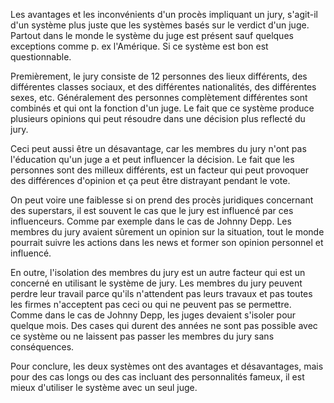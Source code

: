 Les avantages et les inconvénients d'un procès impliquant un jury, s'agit-il d'un système plus juste que les systèmes basés sur le verdict d'un juge. Partout dans le monde le système du juge est présent sauf quelques exceptions comme p. ex l'Amérique. Si ce système est bon est questionnable.

Premièrement, le jury consiste de 12 personnes des lieux différents, des différentes classes sociaux, et des différentes nationalités, des différentes sexes, etc. Généralement des personnes complètement différentes sont combinés et qui ont la fonction d'un juge.
Le fait que ce système produce plusieurs opinions qui peut résoudre dans une décision plus reflecté du jury. 

Ceci peut aussi être un désavantage, car les membres du jury n'ont pas l'éducation qu'un juge a et peut influencer la décision. Le fait que les personnes sont des milleux différents, est un facteur qui peut provoquer des différences d'opinion et ça peut être distrayant pendant le  vote.

On peut voire une faiblesse si on prend des procès juridiques concernant des superstars, il est souvent le cas que le jury est influencé par ces influenceurs.
Comme par exemple dans le cas de Johnny Depp. Les membres du jury avaient sûrement un opinion sur la situation, tout le monde pourrait suivre les actions dans les news et former son opinion personnel et influencé. 

En outre, l'isolation des membres du jury est un autre facteur qui est un concerné en utilisant le système de jury. Les membres du jury peuvent perdre leur travail parce qu'ils n'attendent pas leurs travaux et pas toutes les firmes n'acceptent pas ceci ou qui ne peuvent pas se permettre.
Comme dans le cas de Johnny Depp, les juges devaient s'isoler pour quelque mois. Des cases qui durent des années ne sont pas possible avec ce système ou ne laissent pas passer les membres du jury sans conséquences.

Pour conclure, les deux systèmes ont des avantages et désavantages, mais pour des cas longs ou des cas incluant des personnalités fameux, il est mieux d'utiliser le système avec un seul juge.

